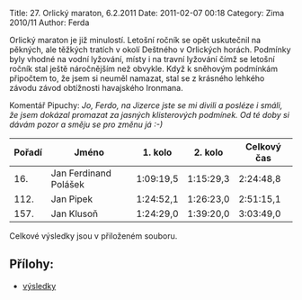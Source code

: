 Title: 27. Orlický maraton, 6.2.2011
Date: 2011-02-07 00:18
Category: Zima 2010/11
Author: Ferda

Orlický maraton je již minulostí. Letošní ročník se opět uskutečnil na pěkných, ale těžkých tratích v okolí Deštného v Orlických horách. Podmínky byly vhodné na vodní lyžování, místy i na travní lyžování čímž se letošní ročník stal ještě náročnějším než obvykle. Když k sněhovým podmínkám připočtem to, že jsem si neuměl namazat, stal se z krásného lehkého závodu závod obtížnosti havajského Ironmana.

Komentář Pipuchy: *Jo, Ferdo, na Jizerce jste se mi divili a posléze i smáli, že jsem dokázal promazat za jasných klisterových podmínek. Od té doby si dávám pozor a směju se pro změnu já :-)*

| Pořadí | Jméno                 | 1. kolo   | 2. kolo   | Celkový čas |
|--------|-----------------------|-----------|-----------|-------------|
| 16.    | Jan Ferdinand Polášek | 1:09:19,5 | 1:15:29,3 | 2:24:48,8   |
| 112.   | Jan Pipek             | 1:24:52,1 | 1:26:23,0 | 2:51:15,1   |
| 157.   | Jan Klusoň            | 1:24:29,0 | 1:39:20,0 | 3:03:49,0   |

Celkové výsledky jsou v přiloženém souboru.

Přílohy:
--------

- [výsledky]({static}/static/zima-2010-11/om40-2011.pdf)
